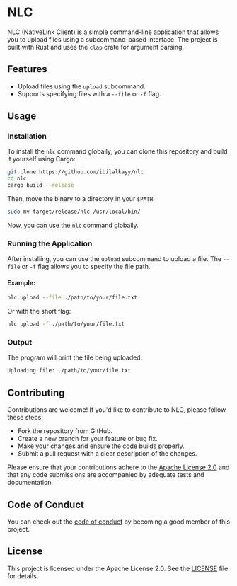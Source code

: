 # NLC

NLC (NativeLink Client) is a simple command-line application that allows you to upload files using a subcommand-based interface. The project is built with Rust and uses the `clap` crate for argument parsing.

## Features

- Upload files using the `upload` subcommand.
- Supports specifying files with a `--file` or `-f` flag.

## Usage

### Installation

To install the `nlc` command globally, you can clone this repository and build it yourself using Cargo:

```bash
git clone https://github.com/ibilalkayy/nlc
cd nlc
cargo build --release
```

Then, move the binary to a directory in your `$PATH`:

```bash
sudo mv target/release/nlc /usr/local/bin/
```

Now, you can use the `nlc` command globally.

### Running the Application

After installing, you can use the `upload` subcommand to upload a file. The `--file` or `-f` flag allows you to specify the file path.

#### Example:

```bash
nlc upload --file ./path/to/your/file.txt
```

Or with the short flag:

```bash
nlc upload -f ./path/to/your/file.txt
```

### Output

The program will print the file being uploaded:

```bash
Uploading file: ./path/to/your/file.txt
```

## Contributing

Contributions are welcome! If you'd like to contribute to NLC, please follow these steps:

- Fork the repository from GitHub.
- Create a new branch for your feature or bug fix.
- Make your changes and ensure the code builds properly.
- Submit a pull request with a clear description of the changes.

Please ensure that your contributions adhere to the [Apache License 2.0](LICENSE) and that any code submissions are accompanied by adequate tests and documentation.

## Code of Conduct

You can check out the [code of conduct](CODE_OF_CONDUCT.md) by becoming a good member of this project.

## License

This project is licensed under the Apache License 2.0. See the [LICENSE](LICENSE) file for details.